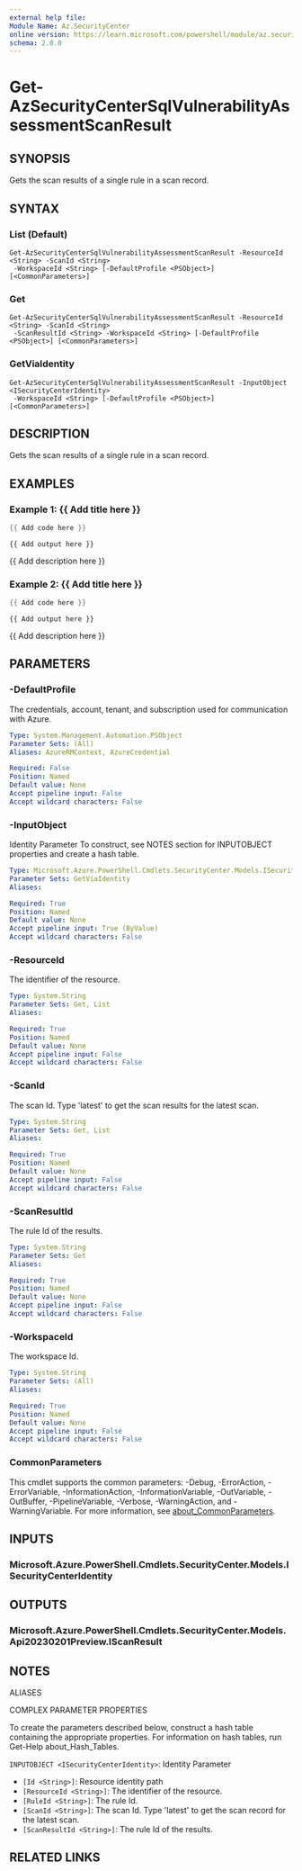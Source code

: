 ```yaml
---
external help file:
Module Name: Az.SecurityCenter
online version: https://learn.microsoft.com/powershell/module/az.securitycenter/get-azsecuritycentersqlvulnerabilityassessmentscanresult
schema: 2.0.0
---
```


# Get-AzSecurityCenterSqlVulnerabilityAssessmentScanResult

## SYNOPSIS
Gets the scan results of a single rule in a scan record.

## SYNTAX

### List (Default)
```
Get-AzSecurityCenterSqlVulnerabilityAssessmentScanResult -ResourceId <String> -ScanId <String>
 -WorkspaceId <String> [-DefaultProfile <PSObject>] [<CommonParameters>]
```

### Get
```
Get-AzSecurityCenterSqlVulnerabilityAssessmentScanResult -ResourceId <String> -ScanId <String>
 -ScanResultId <String> -WorkspaceId <String> [-DefaultProfile <PSObject>] [<CommonParameters>]
```

### GetViaIdentity
```
Get-AzSecurityCenterSqlVulnerabilityAssessmentScanResult -InputObject <ISecurityCenterIdentity>
 -WorkspaceId <String> [-DefaultProfile <PSObject>] [<CommonParameters>]
```

## DESCRIPTION
Gets the scan results of a single rule in a scan record.

## EXAMPLES

### Example 1: {{ Add title here }}
```powershell
{{ Add code here }}
```

```output
{{ Add output here }}
```

{{ Add description here }}

### Example 2: {{ Add title here }}
```powershell
{{ Add code here }}
```

```output
{{ Add output here }}
```

{{ Add description here }}

## PARAMETERS

### -DefaultProfile
The credentials, account, tenant, and subscription used for communication with Azure.

```yaml
Type: System.Management.Automation.PSObject
Parameter Sets: (All)
Aliases: AzureRMContext, AzureCredential

Required: False
Position: Named
Default value: None
Accept pipeline input: False
Accept wildcard characters: False
```

### -InputObject
Identity Parameter
To construct, see NOTES section for INPUTOBJECT properties and create a hash table.

```yaml
Type: Microsoft.Azure.PowerShell.Cmdlets.SecurityCenter.Models.ISecurityCenterIdentity
Parameter Sets: GetViaIdentity
Aliases:

Required: True
Position: Named
Default value: None
Accept pipeline input: True (ByValue)
Accept wildcard characters: False
```

### -ResourceId
The identifier of the resource.

```yaml
Type: System.String
Parameter Sets: Get, List
Aliases:

Required: True
Position: Named
Default value: None
Accept pipeline input: False
Accept wildcard characters: False
```

### -ScanId
The scan Id.
Type 'latest' to get the scan results for the latest scan.

```yaml
Type: System.String
Parameter Sets: Get, List
Aliases:

Required: True
Position: Named
Default value: None
Accept pipeline input: False
Accept wildcard characters: False
```

### -ScanResultId
The rule Id of the results.

```yaml
Type: System.String
Parameter Sets: Get
Aliases:

Required: True
Position: Named
Default value: None
Accept pipeline input: False
Accept wildcard characters: False
```

### -WorkspaceId
The workspace Id.

```yaml
Type: System.String
Parameter Sets: (All)
Aliases:

Required: True
Position: Named
Default value: None
Accept pipeline input: False
Accept wildcard characters: False
```

### CommonParameters
This cmdlet supports the common parameters: -Debug, -ErrorAction, -ErrorVariable, -InformationAction, -InformationVariable, -OutVariable, -OutBuffer, -PipelineVariable, -Verbose, -WarningAction, and -WarningVariable. For more information, see [about_CommonParameters](http://go.microsoft.com/fwlink/?LinkID=113216).

## INPUTS

### Microsoft.Azure.PowerShell.Cmdlets.SecurityCenter.Models.ISecurityCenterIdentity

## OUTPUTS

### Microsoft.Azure.PowerShell.Cmdlets.SecurityCenter.Models.Api20230201Preview.IScanResult

## NOTES

ALIASES

COMPLEX PARAMETER PROPERTIES

To create the parameters described below, construct a hash table containing the appropriate properties. For information on hash tables, run Get-Help about_Hash_Tables.


`INPUTOBJECT <ISecurityCenterIdentity>`: Identity Parameter
  - `[Id <String>]`: Resource identity path
  - `[ResourceId <String>]`: The identifier of the resource.
  - `[RuleId <String>]`: The rule Id.
  - `[ScanId <String>]`: The scan Id. Type 'latest' to get the scan record for the latest scan.
  - `[ScanResultId <String>]`: The rule Id of the results.

## RELATED LINKS


